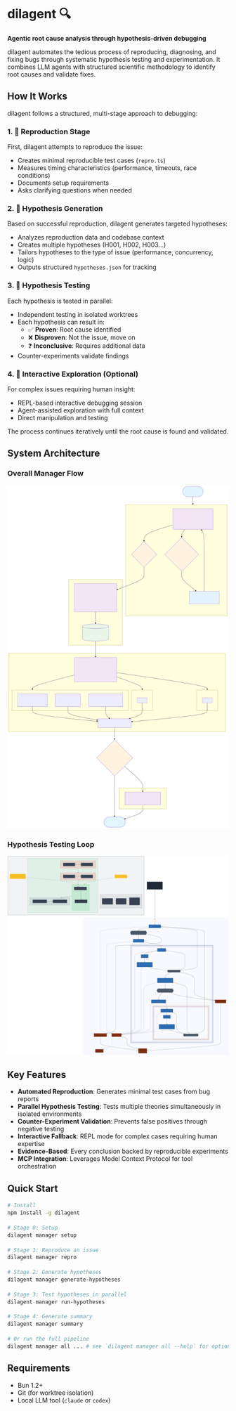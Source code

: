 <img src="https://gitbucket.schickling.dev/api/get/32330263261d8466bc8146badc9dabbcdbf3425a046486097f62f47c10b9cf96" alt="" height="200"/>

# dilagent 🔍

**Agentic root cause analysis through hypothesis-driven debugging**

dilagent automates the tedious process of reproducing, diagnosing, and fixing bugs through systematic hypothesis testing and experimentation. It combines LLM agents with structured scientific methodology to identify root causes and validate fixes.

## How It Works

dilagent follows a structured, multi-stage approach to debugging:

### 1. 🔬 Reproduction Stage
First, dilagent attempts to reproduce the issue:
- Creates minimal reproducible test cases (`repro.ts`)
- Measures timing characteristics (performance, timeouts, race conditions)
- Documents setup requirements
- Asks clarifying questions when needed

### 2. 🧠 Hypothesis Generation  
Based on successful reproduction, dilagent generates targeted hypotheses:
- Analyzes reproduction data and codebase context
- Creates multiple hypotheses (H001, H002, H003...)
- Tailors hypotheses to the type of issue (performance, concurrency, logic)
- Outputs structured `hypotheses.json` for tracking

### 3. 🧪 Hypothesis Testing
Each hypothesis is tested in parallel:
- Independent testing in isolated worktrees
- Each hypothesis can result in:
  - ✅ **Proven**: Root cause identified
  - ❌ **Disproven**: Not the issue, move on
  - ❓ **Inconclusive**: Requires additional data
- Counter-experiments validate findings

### 4. 💬 Interactive Exploration (Optional)
For complex issues requiring human insight:
- REPL-based interactive debugging session
- Agent-assisted exploration with full context
- Direct manipulation and testing

The process continues iteratively until the root cause is found and validated.

## System Architecture

### Overall Manager Flow
![System Overview](./diagrams/manager-flow.svg)

### Hypothesis Testing Loop
![Hypothesis Loop](./diagrams/hypothesis-loop.svg)

## Key Features

- **Automated Reproduction**: Generates minimal test cases from bug reports
- **Parallel Hypothesis Testing**: Tests multiple theories simultaneously in isolated environments
- **Counter-Experiment Validation**: Prevents false positives through negative testing
- **Interactive Fallback**: REPL mode for complex cases requiring human expertise
- **Evidence-Based**: Every conclusion backed by reproducible experiments
- **MCP Integration**: Leverages Model Context Protocol for tool orchestration

## Quick Start

```bash
# Install
npm install -g dilagent

# Stage 0: Setup
dilagent manager setup

# Stage 1: Reproduce an issue
dilagent manager repro

# Stage 2: Generate hypotheses
dilagent manager generate-hypotheses

# Stage 3: Test hypotheses in parallel
dilagent manager run-hypotheses

# Stage 4: Generate summary
dilagent manager summary

# Or run the full pipeline
dilagent manager all ... # see `dilagent manager all --help` for options
```

## Requirements

- Bun 1.2+
- Git (for worktree isolation)
- Local LLM tool (`claude` or `codex`)